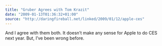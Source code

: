 ```yaml
---
title: "Gruber Agrees with Tom Krazit"
date: "2009-01-13T01:36:32+01:00"
source: "http://daringfireball.net/linked/2009/01/12/apple-ces"
---
```


And I agree with them both. It doesn’t make any sense for Apple to do CES next year. But, I’ve been wrong before.
